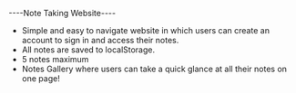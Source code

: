----Note Taking Website----
- Simple and easy to navigate website in which users can create an account to sign in and access their notes.
- All notes are saved to localStorage.
- 5 notes maximum
- Notes Gallery where users can take a quick glance at all their notes on one page!
